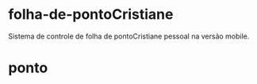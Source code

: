 folha-de-pontoCristiane
==============

Sistema de controle de folha de pontoCristiane pessoal na versão mobile.
# ponto

